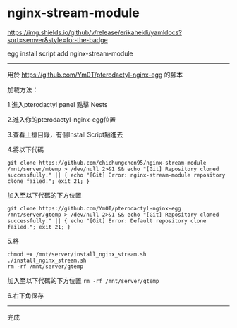 # nginx-stream-module
https://img.shields.io/github/v/release/erikaheidi/yamldocs?sort=semver&style=for-the-badge

egg install script add nginx-stream-module

---
用於 https://github.com/Ym0T/pterodactyl-nginx-egg 的腳本

加載方法：

1.進入pterodactyl panel 點擊 Nests

2.進入你的pterodactyl-nginx-egg位置

3.查看上排目錄，有個Install Script點進去

4.將以下代碼
```echo "[Git] Cloning nginx-stream-module"
git clone https://github.com/chichungchen95/nginx-stream-module /mnt/server/mtemp > /dev/null 2>&1 && echo "[Git] Repository cloned successfully." || { echo "[Git] Error: nginx-stream-module repository clone failed."; exit 21; }
```
加入至以下代碼的下方位置
```
git clone https://github.com/Ym0T/pterodactyl-nginx-egg /mnt/server/gtemp > /dev/null 2>&1 && echo "[Git] Repository cloned successfully." || { echo "[Git] Error: Default repository clone failed."; exit 21; }
```

5.將
```
chmod +x /mnt/server/install_nginx_stream.sh
./install_nginx_stream.sh
rm -rf /mnt/server/gtemp
```
加入至以下代碼的下方位置
```rm -rf /mnt/server/gtemp```

6.右下角保存

---
完成
